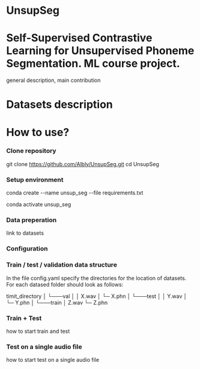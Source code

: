 # UnsupSeg
# Self-Supervised Contrastive Learning for Unsupervised Phoneme Segmentation. ML course project.

general description, main contribution

# Datasets description

# How to use?
### Clone repository 
git clone https://github.com/Albly/UnsupSeg.git
cd UnsupSeg

### Setup environment
conda create --name unsup_seg --file requirements.txt

conda activate unsup_seg

### Data preperation

link to datasets

### Configuration

### Train / test / validation data structure
In the file config.yaml specify the directories for the location of datasets.
For each datased folder should look as follows:

  timit_directory
  │
  └───val
  │   │   X.wav
  │   └─  X.phn
  │
  └───test
  │   │   Y.wav
  │   └─  Y.phn
  │
  └───train
      │   Z.wav
      └─  Z.phn

### Train + Test

how to start train and test

### Test on a single audio file

how to start test on a single audio file
